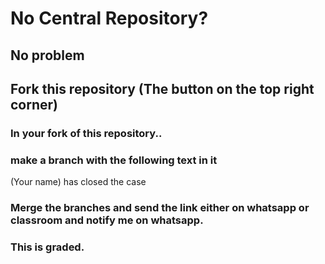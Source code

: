 # No Central Repository?
## No problem
## Fork this repository (The button on the top right corner)
### In your fork of this repository..
### make a branch with the following text in it
(Your name) has closed the case
### Merge the branches and send the link either on whatsapp or classroom and notify me on whatsapp.
### This is graded. 
